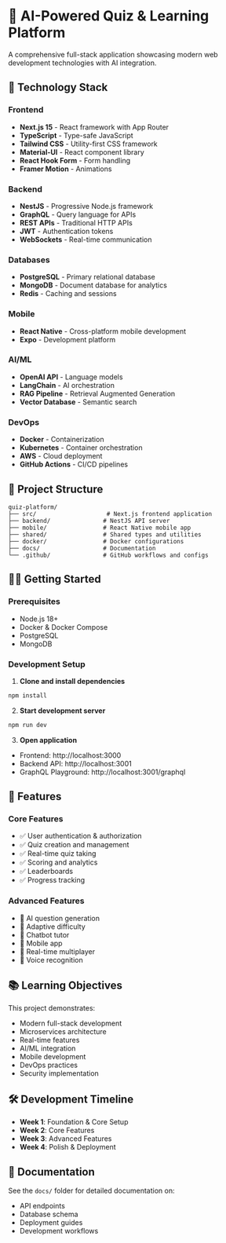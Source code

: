 # 🧠 AI-Powered Quiz & Learning Platform

A comprehensive full-stack application showcasing modern web development technologies with AI integration.

## 🚀 Technology Stack

### Frontend
- **Next.js 15** - React framework with App Router
- **TypeScript** - Type-safe JavaScript
- **Tailwind CSS** - Utility-first CSS framework
- **Material-UI** - React component library
- **React Hook Form** - Form handling
- **Framer Motion** - Animations

### Backend
- **NestJS** - Progressive Node.js framework
- **GraphQL** - Query language for APIs
- **REST APIs** - Traditional HTTP APIs
- **JWT** - Authentication tokens
- **WebSockets** - Real-time communication

### Databases
- **PostgreSQL** - Primary relational database
- **MongoDB** - Document database for analytics
- **Redis** - Caching and sessions

### Mobile
- **React Native** - Cross-platform mobile development
- **Expo** - Development platform

### AI/ML
- **OpenAI API** - Language models
- **LangChain** - AI orchestration
- **RAG Pipeline** - Retrieval Augmented Generation
- **Vector Database** - Semantic search

### DevOps
- **Docker** - Containerization
- **Kubernetes** - Container orchestration
- **AWS** - Cloud deployment
- **GitHub Actions** - CI/CD pipelines

## 📁 Project Structure

```
quiz-platform/
├── src/                    # Next.js frontend application
├── backend/               # NestJS API server
├── mobile/                # React Native mobile app
├── shared/                # Shared types and utilities
├── docker/                # Docker configurations
├── docs/                  # Documentation
└── .github/               # GitHub workflows and configs
```

## 🏃‍♂️ Getting Started

### Prerequisites
- Node.js 18+
- Docker & Docker Compose
- PostgreSQL
- MongoDB

### Development Setup

1. **Clone and install dependencies**
```bash
npm install
```

2. **Start development server**
```bash
npm run dev
```

3. **Open application**
- Frontend: http://localhost:3000
- Backend API: http://localhost:3001
- GraphQL Playground: http://localhost:3001/graphql

## 🎯 Features

### Core Features
- ✅ User authentication & authorization
- ✅ Quiz creation and management
- ✅ Real-time quiz taking
- ✅ Scoring and analytics
- ✅ Leaderboards
- ✅ Progress tracking

### Advanced Features
- 🔄 AI question generation
- 🔄 Adaptive difficulty
- 🔄 Chatbot tutor
- 🔄 Mobile app
- 🔄 Real-time multiplayer
- 🔄 Voice recognition

## 📚 Learning Objectives

This project demonstrates:
- Modern full-stack development
- Microservices architecture
- Real-time features
- AI/ML integration
- Mobile development
- DevOps practices
- Security implementation

## 🛠️ Development Timeline

- **Week 1**: Foundation & Core Setup
- **Week 2**: Core Features
- **Week 3**: Advanced Features
- **Week 4**: Polish & Deployment

## 📖 Documentation

See the `docs/` folder for detailed documentation on:
- API endpoints
- Database schema
- Deployment guides
- Development workflows
